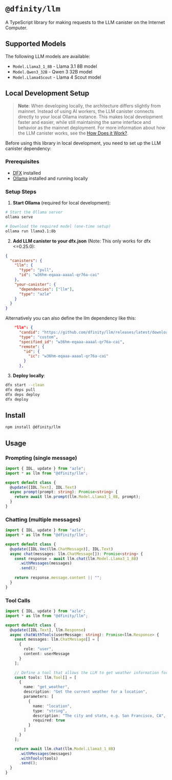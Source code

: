 # `@dfinity/llm`

A TypeScript library for making requests to the LLM canister on the Internet Computer.

## Supported Models

The following LLM models are available:

- `Model.Llama3_1_8B` - Llama 3.1 8B model
- `Model.Qwen3_32B` - Qwen 3 32B model
- `Model.Llama4Scout` - Llama 4 Scout model

## Local Development Setup

> **Note**: When developing locally, the architecture differs slightly from mainnet. Instead of using AI workers, the LLM canister connects directly to your local Ollama instance. This makes local development faster and easier, while still maintaining the same interface and behavior as the mainnet deployment. For more information about how the LLM canister works, see the [How Does it Work?](../README.md#how-does-it-work).

Before using this library in local development, you need to set up the LLM canister dependency:

### Prerequisites
- [DFX](https://internetcomputer.org/docs/building-apps/getting-started/install) installed
- [Ollama](https://ollama.com/) installed and running locally

### Setup Steps

1. **Start Ollama** (required for local development):
```bash
# Start the Ollama server
ollama serve

# Download the required model (one-time setup)
ollama run llama3.1:8b
```

2. **Add LLM canister to your dfx.json** (Note: This only works for dfx <=0.25.0):
```json
{
  "canisters": {
    "llm": {
      "type": "pull",
      "id": "w36hm-eqaaa-aaaal-qr76a-cai"
    },
    "your-canister": {
      "dependencies": ["llm"],
      "type": "azle"
    }
  }
}
```

Alternatively you can also define the llm dependency like this:
```json
    "llm": {
      "candid": "https://github.com/dfinity/llm/releases/latest/download/llm-canister-ollama.did",
      "type": "custom",
      "specified_id": "w36hm-eqaaa-aaaal-qr76a-cai",
      "remote": {
        "id": {
          "ic": "w36hm-eqaaa-aaaal-qr76a-cai"
        }
      },
```

3. **Deploy locally**:
```bash
dfx start --clean
dfx deps pull
dfx deps deploy
dfx deploy
```


## Install

```bash
npm install @dfinity/llm
```

## Usage

### Prompting (single message)

```typescript
import { IDL, update } from "azle";
import * as llm from "@dfinity/llm";

export default class {
  @update([IDL.Text], IDL.Text)
  async prompt(prompt: string): Promise<string> {
    return await llm.prompt(llm.Model.Llama3_1_8B, prompt);
  }
}
```

### Chatting (multiple messages)

```typescript
import { IDL, update } from "azle";
import * as llm from "@dfinity/llm";

export default class {
  @update([IDL.Vec(llm.ChatMessage)], IDL.Text)
  async chat(messages: llm.ChatMessage[]): Promise<string> {
    const response = await llm.chat(llm.Model.Llama3_1_8B)
      .withMessages(messages)
      .send();
    
    return response.message.content || "";
  }
}
```

### Tool Calls

```typescript
import { IDL, update } from "azle";
import * as llm from "@dfinity/llm";

export default class {
  @update([IDL.Text], llm.Response)
  async chatWithTools(userMessage: string): Promise<llm.Response> {
    const messages: llm.ChatMessage[] = [
      {
        role: "user",
        content: userMessage
      }
    ];

    // Define a tool that allows the LLM to get weather information for a location
    const tools: llm.Tool[] = [
      {
        name: "get_weather",
        description: "Get the current weather for a location",
        parameters: [
          {
            name: "location",
            type: "string",
            description: "The city and state, e.g. San Francisco, CA",
            required: true
          }
        ]
      }
    ];

    return await llm.chat(llm.Model.Llama3_1_8B)
      .withMessages(messages)
      .withTools(tools)
      .send();
  }
}
```

